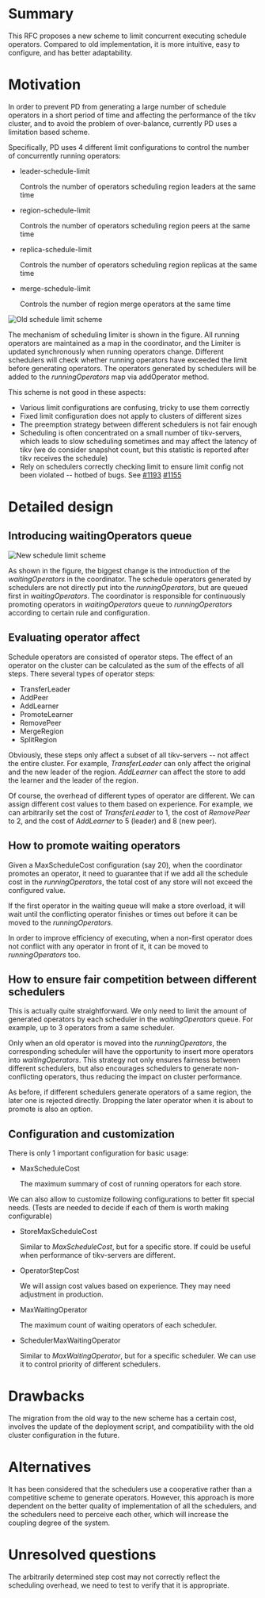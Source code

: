 # Summary

This RFC proposes a new scheme to limit concurrent executing schedule operators. Compared to old implementation, it is more intuitive, easy to configure, and has better adaptability.

# Motivation

In order to prevent PD from generating a large number of schedule operators in a short period of time and affecting the performance of the tikv cluster, and to avoid the problem of over-balance, currently PD uses a limitation based scheme.

Specifically, PD uses 4 different limit configurations to control the number of concurrently running operators:

* leader-schedule-limit

    Controls the number of operators scheduling region leaders at the same time

* region-schedule-limit

    Controls the number of operators scheduling region peers at the same time

* replica-schedule-limit

    Controls the number of operators scheduling region replicas at the same time

* merge-schedule-limit

    Controls the number of region merge operators at the same time

![Old schedule limit scheme](../media/schedule-limit-old.png)

The mechanism of scheduling limiter is shown in the figure. All running operators are maintained as a map in the coordinator, and the Limiter is updated synchronously when running operators change. Different schedulers will check whether running operators have exceeded the limit before generating operators. The operators generated by schedulers will be added to the _runningOperators_ map via addOperator method.

This scheme is not good in these aspects:
* Various limit configurations are confusing, tricky to use them correctly
* Fixed limit configuration does not apply to clusters of different sizes
* The preemption strategy between different schedulers is not fair enough
* Scheduling is often concentrated on a small number of tikv-servers, which leads to slow scheduling sometimes and may affect the latency of tikv (we do consider snapshot count, but this statistic is reported after tikv receives the schedule)
* Rely on schedulers correctly checking limit to ensure limit config not been violated -- hotbed of bugs. See [#1193](https://github.com/pingcap/pd/pull/1193) [#1155](https://github.com/pingcap/pd/pull/1155)

# Detailed design

## Introducing waitingOperators queue

![New schedule limit scheme](../media/schedule-limit-new.png)

As shown in the figure, the biggest change is the introduction of the _waitingOperators_ in the coordinator. The schedule operators generated by schedulers are not directly put into the _runningOperators_, but are queued first in _waitingOperators_. The coordinator is responsible for continuously promoting operators in _waitingOperators_ queue to _runningOperators_ according to certain rule and configuration.

## Evaluating operator affect

Schedule operators are consisted of operator steps. The effect of an operator on the cluster can be calculated as the sum of the effects of all steps. There several types of operator steps:

* TransferLeader
* AddPeer
* AddLearner
* PromoteLearner
* RemovePeer
* MergeRegion
* SplitRegion

Obviously, these steps only affect a subset of all tikv-servers -- not affect the entire cluster. For example, _TransferLeader_ can only affect the original and the new leader of the region. _AddLearner_ can affect the store to add the learner and the leader of the region.

Of course, the overhead of different types of operator are different. We can assign different cost values to them based on experience. For example, we can arbitrarily set the cost of _TransferLeader_ to 1, the cost of _RemovePeer_ to 2, and the cost of _AddLearner_ to 5 (leader) and 8 (new peer).

## How to promote waiting operators

Given a MaxScheduleCost configuration (say 20), when the coordinator promotes an operator, it need to guarantee that if we add all the schedule cost in the _runningOperators_, the total cost of any store will not exceed the configured value.

If the first operator in the waiting queue will make a store overload, it will wait until the conflicting operator finishes or times out before it can be moved to the _runningOperators_.

In order to improve efficiency of executing, when a non-first operator does not conflict with any operator in front of it, it can be moved to _runningOperators_ too.

## How to ensure fair competition between different schedulers

This is actually quite straightforward. We only need to limit the amount of generated operators by each scheduler in the _waitingOperators_ queue. For example, up to 3 operators from a same scheduler.

Only when an old operator is moved into the _runningOperators_, the corresponding scheduler will have the opportunity to insert more operators into _waitingOperators_. This strategy not only ensures fairness between different schedulers, but also encourages schedulers to generate non-conflicting operators, thus reducing the impact on cluster performance.

As before, if different schedulers generate operators of a same region, the later one is rejected directly. Dropping the later operator when it is about to promote is also an option. 

## Configuration and customization

There is only 1 important configuration for basic usage:

* MaxScheduleCost

    The maximum summary of cost of running operators for each store. 

We can also allow to customize following configurations to better fit special needs. (Tests are needed to decide if each of them is worth making configurable)

* StoreMaxScheduleCost

    Similar to _MaxScheduleCost_, but for a specific store. If could be useful when performance of tikv-servers are different.

* OperatorStepCost
    
    We will assign cost values based on experience. They may need adjustment in production.

* MaxWaitingOperator

    The maximum count of waiting operators of each scheduler.

* SchedulerMaxWaitingOperator

    Similar to _MaxWaitingOperator_, but for a specific scheduler. We can use it to control priority of different schedulers.

# Drawbacks

The migration from the old way to the new scheme has a certain cost, involves the update of the deployment script, and compatibility with the old cluster configuration in the future.

# Alternatives

It has been considered that the schedulers use a cooperative rather than a competitive scheme to generate operators. However, this approach is more dependent on the better quality of implementation of all the schedulers, and the schedulers need to perceive each other, which will increase the coupling degree of the system.

# Unresolved questions

The arbitrarily determined step cost may not correctly reflect the scheduling overhead, we need to test to verify that it is appropriate.